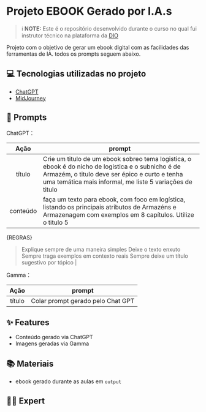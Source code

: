 
# Projeto EBOOK Gerado por I.A.s


 > ℹ️ **NOTE:** Este é o repositório desenvolvido durante o curso no qual fui instrutor técnico na plataforma da [DIO](https://dio.me)

Projeto com o objetivo de gerar um ebook digital com as facilidades das ferramentas de IA. todos os prompts
seguem abaixo.



## 💻 Tecnologias utilizadas no projeto

- [ChatGPT](https://chat.openai.com/) 
- [MidJourney](https://www.https://gamma.app/)

## 🧠 Prompts


ChatGPT：

|   Ação   | prompt                                                                                                                                                                                                                                                                         |
| :------: | ------------------------------------------------------------------------------------------------------------------------------------------------------------------------------------------------------------------------------------------------------------------------------ |
|  título  | Crie um titulo de um ebook sobreo tema logistica, o ebook é do nicho de logistica e o subnicho é de Armazém, o titulo deve ser épico e curto e tenha uma temática mais informal, me liste 5 variações de titulo                                                      |
| conteúdo | faça um texto para ebook, com foco em logística, listando os principais atributos de Armazéns e Armazenagem com exemplos em 8 capítulos. Utilize o titulo 5

{REGRAS}
>Explique sempre de uma maneira simples
>Deixe o texto enxuto
>Sempre traga exemplos em contexto reais
>Sempre deixe um título sugestivo por tópico |


Gamma：

|  Ação  | prompt                                                                                 |
| :----: | -------------------------------------------------------------------------------------- |
| título | Colar prompt gerado pelo Chat GPT |

## ✨ Features

- Conteúdo gerado via ChatGPT
- Imagens geradas via Gamma

## 📚 Materiais

- ebook gerado durante as aulas em `output`


## 👨‍💻 Expert

